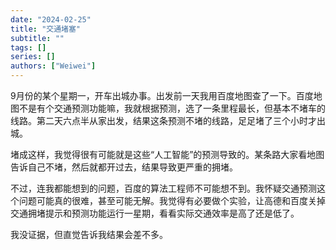 ```yaml
---
date: "2024-02-25"
title: "交通堵塞"
subtitle: ""
tags: []
series: []
authors: ["Weiwei"]
---
```


9月份的某个星期一，开车出城办事。出发前一天我用百度地图查了一下。百度地图不是有个交通预测功能嘛，我就根据预测，选了一条里程最长，但基本不堵车的线路。第二天六点半从家出发，结果这条预测不堵的线路，足足堵了三个小时才出城。

堵成这样，我觉得很有可能就是这些“人工智能”的预测导致的。某条路大家看地图告诉自己不堵，然后就都开过去，结果导致更严重的拥堵。

不过，连我都能想到的问题，百度的算法工程师不可能想不到。我怀疑交通预测这个问题可能真的很难，甚至可能无解。我觉得有必要做个实验，让高德和百度关掉交通拥堵提示和预测功能运行一星期，看看实际交通效率是高了还是低了。

我没证据，但直觉告诉我结果会差不多。